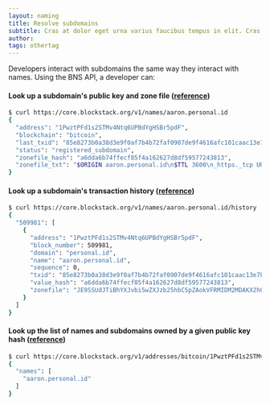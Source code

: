 ```yaml
---
layout: naming
title: Resolve subdomains
subtitle: Cras at dolor eget urna varius faucibus tempus in elit. Cras a dui imperdiet, tempus metus quis, pharetra turpis.
author:
tags: othertag
---
```

Developers interact with subdomains the same way they interact with names.
Using the BNS API, a developer can:

#### Look up a subdomain's public key and zone file ([reference](https://core.blockstack.org/#name-querying-get-name-info))

```bash
$ curl https://core.blockstack.org/v1/names/aaron.personal.id
{
  "address": "1PwztPFd1s2STMv4Ntq6UPBdYgHSBr5pdF",
  "blockchain": "bitcoin",
  "last_txid": "85e8273b0a38d3e9f0af7b4b72faf0907de9f4616afc101caac13e7bbc832394",
  "status": "registered_subdomain",
  "zonefile_hash": "a6dda6b74ffecf85f4a162627d8df59577243813",
  "zonefile_txt": "$ORIGIN aaron.personal.id\n$TTL 3600\n_https._tcp URI 10 1 \"https://gaia.blockstack.org/hub/1PwztPFd1s2STMv4Ntq6UPBdYgHSBr5pdF/profile.json\"\n"
}
```

#### Look up a subdomain's transaction history ([reference](https://core.blockstack.org/#name-querying-name-history))

```bash
$ curl https://core.blockstack.org/v1/names/aaron.personal.id/history
{
  "509981": [
    {
      "address": "1PwztPFd1s2STMv4Ntq6UPBdYgHSBr5pdF",
      "block_number": 509981,
      "domain": "personal.id",
      "name": "aaron.personal.id",
      "sequence": 0,
      "txid": "85e8273b0a38d3e9f0af7b4b72faf0907de9f4616afc101caac13e7bbc832394",
      "value_hash": "a6dda6b74ffecf85f4a162627d8df59577243813",
      "zonefile": "JE9SSUdJTiBhYXJvbi5wZXJzb25hbC5pZAokVFRMIDM2MDAKX2h0dHBzLl90Y3AgVVJJIDEwIDEgImh0dHBzOi8vZ2FpYS5ibG9ja3N0YWNrLm9yZy9odWIvMVB3enRQRmQxczJTVE12NE50cTZVUEJkWWdIU0JyNXBkRi9wcm9maWxlLmpzb24iCg=="
    }
  ]
}
```

#### Look up the list of names and subdomains owned by a given public key hash ([reference](https://core.blockstack.org/#name-querying-get-names-owned-by-address))

```bash
$ curl https://core.blockstack.org/v1/addresses/bitcoin/1PwztPFd1s2STMv4Ntq6UPBdYgHSBr5pdF
{
  "names": [
    "aaron.personal.id"
  ]
}
```
